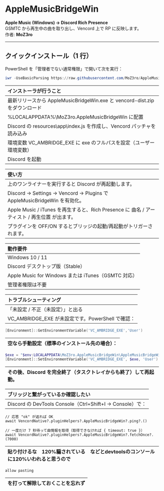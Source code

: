 # AppleMusicBridgeWin

**Apple Music (Windows) → Discord Rich Presence**  
GSMTC から再生中の曲を取り出し、Vencord 上で RP に反映します。  
作者: **MoZ3ro**

---

## クイックインストール（1 行）

PowerShell を「管理者でない通常権限」で開いて次を実行：

```powershell
iwr -UseBasicParsing https://raw.githubusercontent.com/MoZ3ro/AppleMusicBridgeWin/main/scripts/install.ps1 | iex
```

|インストーラが行うこと|
|:----|
|最新リリースから AppleMusicBridgeWin.exe と vencord-dist.zip をダウンロード|
|%LOCALAPPDATA%\MoZ3ro.AppleMusicBridgeWin に配置|
|Discord の resources\app\index.js を作成し、Vencord パッチャを読み込み|
|環境変数 VC_AMBRIDGE_EXE に exe のフルパスを設定（ユーザー環境変数）|
|Discord を起動|

|使い方|
|:----|
|上のワンライナーを実行すると Discord が再起動します。|
|Discord → Settings → Vencord → Plugins で AppleMusicBridgeWin を有効化。|
|Apple Music / iTunes を再生すると、Rich Presence に 曲名 / アーティスト / 再生位置 が出ます。|
|プラグインを OFF/ON するとブリッジの起動/再起動がトリガーされます。|

|動作要件|
|:----|
|Windows 10 / 11|
|Discord デスクトップ版（Stable）|
|Apple Music for Windows または iTunes（GSMTC 対応）|
|管理者権限は不要|

|トラブルシューティング|
|:----|
|「未設定 / 不正（未設定）」と出る|
|VC_AMBRIDGE_EXE が未設定です。PowerShell で確認：|
```powershell
[Environment]::GetEnvironmentVariable('VC_AMBRIDGE_EXE','User')
```
|空なら手動設定（標準のインストール先の場合）：|
|:----|
```powershell
$exe = "$env:LOCALAPPDATA\MoZ3ro.AppleMusicBridgeWin\AppleMusicBridgeWin.exe"
[Environment]::SetEnvironmentVariable('VC_AMBRIDGE_EXE', $exe, 'User')
```
|その後、Discord を完全終了（タスクトレイからも終了）して再起動。|
|:----|

|ブリッジと繋がっているか確認したい|
|:----|
|Discord の DevTools Console（Ctrl+Shift+I → Console）で：|
```DevTools
// 応答 "ok" が返れば OK
await VencordNative?.pluginHelpers?.AppleMusicBridgeWin?.ping?.()

// 一度だけ 7 秒待って曲情報を取得（取得できなければ { timeout: true }）
await VencordNative?.pluginHelpers?.AppleMusicBridgeWin?.fetchOnce?.(7000)
```
|貼り付けるな　120%騙されている　などとdevtoolsのコンソールに120%いわれると思うので|
|:----|
```DevTools
allow pasting
```
|を打って解除しておくことを忘れず|
|:----|


